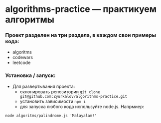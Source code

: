 # algorithms-practice — практикуем алгоритмы
### Проект разделен на три раздела, в каждом свои примеры кода:
- algoritms
- codewars
- leetcode

### Установка / запуск:

- Для развертывания проекта:
  - склонировать репозитории `git clone git@github.com:Zyurkalov/algorithms-practice.git`
  - установить зависимости `npm i`
  - для запуска любого кода используйте node.js. Напрмиер:
```
node algoritms/palindrome.js 'Malayalam!'
``` 
